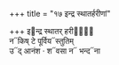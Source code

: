 +++
title = "१७ इन्द्र स्थातर्हरीणां"

+++
इ᳓न्द्र स्थातर् हरीणां᳐  
न᳓किष् टे पूर्विय᳓स्तुतिम्  
उ᳓द् आनंश · श᳓वसा न᳓ भन्द᳓ना